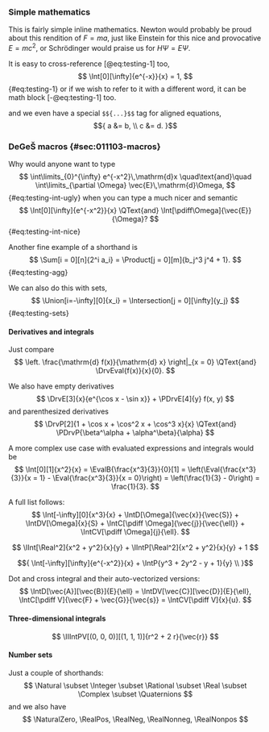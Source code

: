 ### Simple mathematics
This is fairly simple inline mathematics. Newton would probably be proud about this rendition of $F = ma$,
just like Einstein for this nice and provocative $E = mc^2$, or Schrödinger would praise us for $H\Psi = E\Psi$.

It is easy to cross-reference [@eq:testing-1] too,
$$
    \Int[0][\infty]{e^{-x}}{x} = 1,
$$ {#eq:testing-1}
or if we wish to refer to it with a different word, it can be math block [-@eq:testing-1] too.

and we even have a special `$${...}$$` tag for aligned equations,
$${
    a &= b, \\
    c &= d.
}$$


### DeGeŠ macros {#sec:011103-macros}
Why would anyone want to type
$$
    \int\limits_{0}^{\infty} e^{-x^2}\,\mathrm{d}x \quad\text{and}\quad \int\limits_{\partial \Omega} \vec{E}\,\mathrm{d}\Omega,
$$ {#eq:testing-int-ugly}
when you can type a much nicer and semantic
$$
    \Int[0][\infty]{e^{-x^2}}{x} \QText{and} \Int[\pdiff\Omega]{\vec{E}}{\Omega}?
$$ {#eq:testing-int-nice}

Another fine example of a shorthand is
$$
    \Sum[i = 0][n]{2^i a_i} = \Product[j = 0][m]{b_j^3 j^4 + 1}.
$$ {#eq:testing-agg}

We can also do this with sets,
$$
    \Union[i=-\infty][0]{x_i} = \Intersection[j = 0][\infty]{y_j}
$$ {#eq:testing-sets}

#### Derivatives and integrals
Just compare
$$
    \left. \frac{\mathrm{d} f(x)}{\mathrm{d} x} \right|_{x = 0}
    \QText{and}
    \DrvEval{f(x)}{x}{0}.
$$

We also have empty derivatives
$$
    \DrvE[3]{x}{e^{\cos x - \sin x}} +
    \PDrvE[4]{y} f(x, y)
$$
and parenthesized derivatives
$$
    \DrvP[2]{1 + \cos x + \cos^2 x + \cos^3 x}{x}
    \QText{and}
    \PDrvP{\beta^\alpha + \alpha^\beta}{\alpha}
$$

A more complex use case with evaluated expressions and integrals would be
$$
    \Int[0][1]{x^2}{x} =
    \EvalB{\frac{x^3}{3}}{0}[1] =
    \left(\Eval{\frac{x^3}{3}}{x = 1} - \Eval{\frac{x^3}{3}}{x = 0}\right) =
    \left(\frac{1}{3} - 0\right) =
    \frac{1}{3}.
$$

A full list follows:
$$
    \Int[-\infty][0]{x^3}{x} +
    \IntD[\Omega]{\vec{x}}{\vec{S}} +
    \IntDV[\Omega]{x}{S} +
    \IntC[\pdiff \Omega]{\vec{j}}{\vec{\ell}} +
    \IntCV[\pdiff \Omega]{j}{\ell}.
$$

$$
    \IInt[\Real^2]{x^2 + y^2}{x}{y} +
    \IIntP[\Real^2]{x^2 + y^2}{x}{y} +
    1
$$

$${
    \Int[-\infty][\infty]{e^{-x^2}}{x} +
    \IntP{y^3 + 2y^2 - y + 1}{y} \\
}$$

Dot and cross integral and their auto-vectorized versions:
$$
    \IntD[\vec{A}][\vec{B}]{E}{\ell} = \IntDV[\vec{C}][\vec{D}]{E}{\ell},
    \IntC[\pdiff V]{\vec{F} + \vec{G}}{\vec{s}} = \IntCV[\pdiff V]{x}{u}.
$$


#### Three-dimensional integrals
$$
    \IIIntPV[(0, 0, 0)][(1, 1, 1)]{r^2 + 2 r}{\vec{r}}
$$

#### Number sets
Just a couple of shorthands:
$$
    \Natural \subset \Integer \subset \Rational \subset \Real \subset \Complex \subset \Quaternions
$$
and we also have
$$
    \NaturalZero, \RealPos, \RealNeg, \RealNonneg, \RealNonpos
$$
